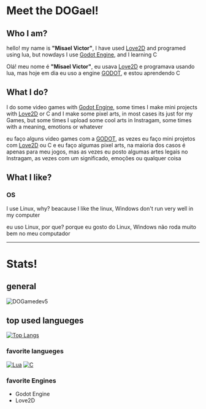 # Meet the DOGael!

## Who I am?
  hello! my name is **"Misael Victor"**, I have used [Love2D](https://love2d.org/) and programed using lua, but nowdays I use [Godot Engine](https://godotengine.org/), and I learning C
  
  Olá! meu nome é **"Misael Victor"**, eu usava [Love2D](https://love2d.org/) e programava usando lua, mas hoje em dia eu uso a engine [GODOT](https://godotengine.org/), e estou aprendendo C


## What I do?
  I do some video games with [Godot Engine](https://godotengine.org/), some times I make mini projects with [Love2D](https://love2d.org/) or C
  and I make some pixel arts, in most cases its just for my Games, but some times I upload some cool arts in Instragam, some times with a meaning, emotions or whatever
  
  eu faço alguns video games com a [GODOT](https://godotengine.org/), as vezes eu faço mini projetos com [Love2D](https://love2d.org/) ou C
  e eu faço algumas pixel arts, na maioria dos casos é apenas para meu jogos, mas as vezes eu posto algumas artes legais no Instragam, as vezes com um significado, emoções ou qualquer coisa

## What I like?
  ### OS
  I use Linux, why? beacause I like the linux, Windows don't run very well in my computer

  eu uso Linux, por que? porque eu gosto do Linux, Windows não roda muito bem no meu computador

---

# Stats!

## general
![DOGamedev5](https://github-readme-stats.vercel.app/api?username=DOGamedev5&show_icons=true&theme=onedark)

## top used langueges
[![Top Langs](https://github-readme-stats.vercel.app/api/top-langs/?username=DOGamedev5&layout=compact&theme=onedark&langs_count=10&count_private=true)](https://github.com/anuraghazra/github-readme-stats)

### favorite langueges 
[![Lua](https://img.shields.io/badge/LUA-000081?style=for-the-badge&logo=lua)](http://www.lua.org/)
[![C](https://img.shields.io/badge/C-000000?style=for-the-badge&logo=c)](https://en.wikipedia.org/wiki/C_(programming_language))

### favorite Engines

- Godot Engine
- Love2D
